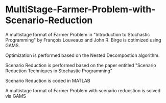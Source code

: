# MultiStage-Farmer-Problem-with-Scenario-Reduction

A multistage format of Farmer Problem in "Introduction to Stochastic Programming" by François Louveaux and John R. Birge is optimized using GAMS.

Optimization is performed based on the Nested Decompostion algorithm.

Scenario Reduction is performed based on the paper entitled "Scenario Reduction Techniques in Stochastic Programming"

Scenario Reduction is coded in MATLAB

A multistage format of Farmer Problem with scenario reducstion is solved via GAMS
